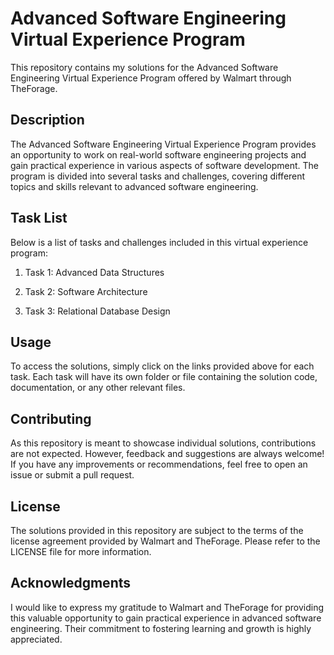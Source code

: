 # Advanced Software Engineering Virtual Experience Program

This repository contains my solutions for the Advanced Software Engineering Virtual Experience Program offered by Walmart through TheForage.

## Description

The Advanced Software Engineering Virtual Experience Program provides an opportunity to work on real-world software engineering projects and gain practical experience in various aspects of software development. The program is divided into several tasks and challenges, covering different topics and skills relevant to advanced software engineering.

## Task List

Below is a list of tasks and challenges included in this virtual experience program:

1. Task 1: Advanced Data Structures

2. Task 2: Software Architecture

3. Task 3: Relational Database Design

## Usage

To access the solutions, simply click on the links provided above for each task. Each task will have its own folder or file containing the solution code, documentation, or any other relevant files.

## Contributing

As this repository is meant to showcase individual solutions, contributions are not expected. However, feedback and suggestions are always welcome! If you have any improvements or recommendations, feel free to open an issue or submit a pull request.

## License

The solutions provided in this repository are subject to the terms of the license agreement provided by Walmart and TheForage. Please refer to the LICENSE file for more information.

## Acknowledgments

I would like to express my gratitude to Walmart and TheForage for providing this valuable opportunity to gain practical experience in advanced software engineering. Their commitment to fostering learning and growth is highly appreciated.

